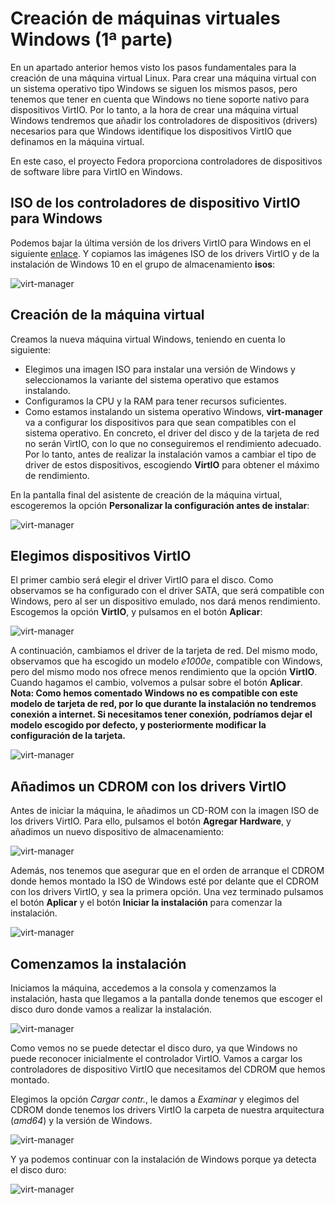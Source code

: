 # Creación de máquinas virtuales Windows (1ª parte)

En un apartado anterior hemos visto los pasos fundamentales para la creación de una máquina virtual Linux. Para crear una máquina virtual con un sistema operativo tipo Windows se siguen los mismos pasos, pero tenemos que tener en cuenta que Windows no tiene soporte nativo para dispositivos VirtIO. Por lo tanto, a la hora de crear una máquina virtual Windows tendremos que añadir los controladores de dispositivos (drivers) necesarios para que Windows identifique los dispositivos VirtIO que definamos en la máquina virtual.

En este caso, el proyecto Fedora proporciona controladores de dispositivos de software libre para VirtIO en Windows.

## ISO de los controladores de dispositivo VirtIO para Windows

Podemos bajar la última versión de los drivers VirtIO para Windows en el siguiente [enlace](https://fedorapeople.org/groups/virt/virtio-win/direct-downloads/stable-virtio/virtio-win.iso). Y copiamos las imágenes ISO de los drivers VirtIO y de la instalación de Windows 10 en el grupo de almacenamiento **isos**:

![virt-manager](img/windows1.png)

## Creación de la máquina virtual

Creamos la nueva máquina virtual Windows, teniendo en cuenta lo siguiente:

* Elegimos una imagen ISO para instalar una versión de Windows y seleccionamos la variante del sistema operativo que estamos instalando.
* Configuramos la CPU y la RAM para tener recursos suficientes.
* Como estamos instalando un sistema operativo Windows, **virt-manager** va a configurar los dispositivos para que sean compatibles con el sistema operativo. En concreto, el driver del disco y de la tarjeta de red no serán VirtIO, con lo que no conseguiremos el rendimiento adecuado. Por lo tanto, antes de realizar la instalación vamos a cambiar el tipo de driver de estos dispositivos, escogiendo **VirtIO** para obtener el máximo de rendimiento. 

En la pantalla final del asistente de creación de la máquina virtual, escogeremos la opción **Personalizar la configuración antes de instalar**:

![virt-manager](img/windows2.png)

## Elegimos dispositivos VirtIO

El primer cambio será elegir el driver VirtIO para el disco. Como observamos se ha configurado con el driver SATA, que será compatible con Windows, pero al ser un dispositivo emulado, nos dará menos rendimiento. Escogemos la opción **VirtIO**, y pulsamos en el botón **Aplicar**:

![virt-manager](img/windows3.png)

A continuación, cambiamos el driver de la tarjeta de red. Del mismo modo, observamos que ha escogido un modelo *e1000e*, compatible con Windows, pero del mismo modo nos ofrece menos rendimiento que la opción **VirtIO**. Cuando hagamos el cambio, volvemos a pulsar sobre el botón **Aplicar**. **Nota: Como hemos comentado Windows no es compatible con este modelo de tarjeta de red, por lo que durante la instalación no tendremos conexión a internet. Si necesitamos tener conexión, podríamos dejar el modelo escogido por defecto, y posteriormente modificar la configuración de la tarjeta.**

![virt-manager](img/windows4.png)

## Añadimos un CDROM con los drivers VirtIO

Antes de iniciar la máquina, le añadimos un CD-ROM con la imagen ISO de los drivers VirtIO. Para ello, pulsamos el botón **Agregar Hardware**, y añadimos un nuevo dispositivo de almacenamiento:

![virt-manager](img/windows5.png)

Además, nos tenemos que asegurar que en el orden de arranque el CDROM donde hemos montado la ISO de Windows esté por delante que el CDROM con los drivers VirtIO, y sea la primera opción. Una vez terminado pulsamos el botón **Aplicar** y el botón **Iniciar la instalación** para comenzar la instalación.

![virt-manager](img/windows6.png)

## Comenzamos la instalación

Iniciamos la máquina, accedemos a la consola y comenzamos la instalación, hasta que llegamos a la pantalla donde tenemos que escoger el disco duro donde vamos a realizar la instalación.

![virt-manager](img/windows7.png)

Como vemos no se puede detectar el disco duro, ya que Windows no puede reconocer inicialmente el controlador VirtIO. Vamos a cargar los controladores de dispositivo VirtIO que necesitamos del CDROM que hemos montado.

Elegimos la opción *Cargar contr.*, le damos a *Examinar* y elegimos del CDROM donde tenemos los drivers VirtIO la carpeta de nuestra arquitectura (*amd64*) y la versión de Windows.

![virt-manager](img/windows8.png)

Y ya podemos continuar con la instalación de Windows porque ya detecta el disco duro:

![virt-manager](img/windows9.png)

